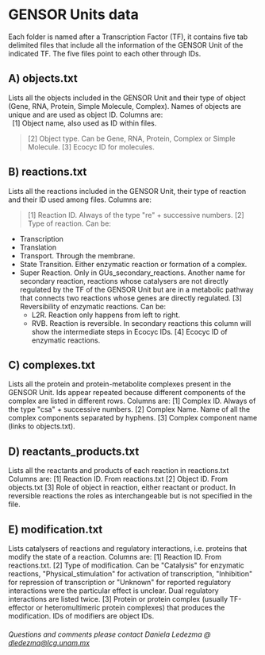 
# GENSOR Units data

Each folder is named after a Transcription Factor (TF), it contains five tab delimited files that include all the information of the GENSOR Unit of the indicated TF. The five files point to each other through IDs.

## A) objects.txt
Lists all the objects included in the GENSOR Unit and their type of object (Gene, RNA, Protein, Simple Molecule, Complex). Names of objects are unique and are used as object ID. Columns are:  
&nbsp; [1] Object name, also used as ID within files.
> [2] Object type. Can be Gene, RNA, Protein, Complex or Simple Molecule.
> [3] Ecocyc ID for molecules.

## B) reactions.txt
Lists all the reactions included in the GENSOR Unit, their type of reaction and their ID used among files. Columns are:
> [1] Reaction ID. Always of the type "re" + successive numbers.
> [2] Type of reaction. Can be:
 + Transcription
 + Translation
 + Transport. Through the membrane.
 + State Transition. Either enzymatic reaction or formation of a complex.
 + Super Reaction. Only in GUs_secondary_reactions. Another name for secondary reaction, reactions whose catalysers are not directly regulated by the TF of the GENSOR Unit but are in a metabolic pathway that connects two reactions whose genes are directly regulated. 
  [3] Reversibility of enzymatic reactions. Can be:
    + L2R. Reaction only happens from left to right.
    + RVB. Reaction is reversible.
     In secondary reactions this column will show the intermediate steps in Ecocyc IDs.
  [4] Ecocyc ID of enzymatic reactions.

## C) complexes.txt
Lists all the protein and protein-metabolite complexes present in the GENSOR Unit. Ids appear repeated because different components of the complex are listed in different rows. Columns are:
  [1] Complex ID. Always of the type "csa" + successive numbers.
  [2] Complex Name. Name of all the complex components separated by hyphens.
  [3] Complex component name (links to objects.txt).

## D) reactants_products.txt
Lists all the reactants and products of each reaction in reactions.txt Columns are:
  [1] Reaction ID. From reactions.txt
  [2] Object ID. From objects.txt
  [3] Role of object in reaction, either reactant or product. In reversible reactions the roles as interchangeable but is not specified in the file.

## E) modification.txt
Lists catalysers of reactions and regulatory interactions, i.e. proteins that modify the state of a reaction. Columns are:
  [1] Reaction ID. From reactions.txt.
  [2] Type of modification. Can be "Catalysis" for enzymatic reactions, "Physical_stimulation" for activation of transcription, "Inhibition" for repression of transcription or "Unknown" for reported regulatory interactions were the particular effect is unclear. Dual regulatory interactions are listed twice. 
  [3] Protein or protein complex (usually TF-effector or heteromultimeric protein complexes) that produces the modification. IDs of modifiers are object IDs.


###### Questions and comments please contact Daniela Ledezma @ dledezma@lcg.unam.mx 

